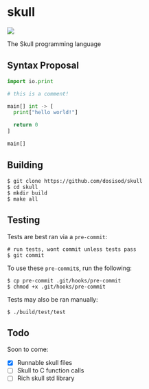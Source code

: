 # skull

![](https://github.com/dosisod/skull/workflows/tests/badge.svg)

The Skull programming language

## Syntax Proposal

```python
import io.print

# this is a comment!

main[] int -> [
  print["hello world!"]

  return 0
]

main[]
```

## Building

```
$ git clone https://github.com/dosisod/skull
$ cd skull
$ mkdir build
$ make all
```

## Testing

Tests are best ran via a `pre-commit`:

```
# run tests, wont commit unless tests pass
$ git commit
```

To use these `pre-commit`s, run the following:

```
$ cp pre-commit .git/hooks/pre-commit
$ chmod +x .git/hooks/pre-commit
```

Tests may also be ran manually:

```
$ ./build/test/test
```

## Todo

Soon to come:

- [x] Runnable skull files
- [ ] Skull to C function calls
- [ ] Rich skull std library
